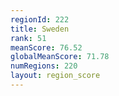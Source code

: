 ```yaml
---
regionId: 222
title: Sweden
rank: 51
meanScore: 76.52
globalMeanScore: 71.78
numRegions: 220
layout: region_score
---
```

